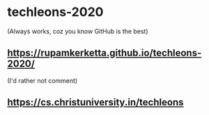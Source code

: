 # techleons-2020

(Always works, coz you know GitHub is the best)
## https://rupamkerketta.github.io/techleons-2020/

(I'd rather not comment)
## https://cs.christuniversity.in/techleons
